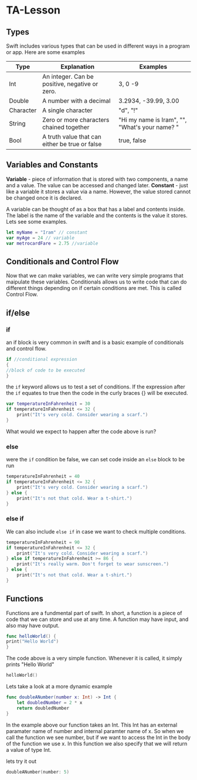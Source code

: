# TA-Lesson

## Types
 Swift includes various types that can be used in different ways in a program or app. Here are some examples

| Type | Explanation | Examples |
|---|---|---|
|Int|An integer.  Can be positive, negative or zero.| 3, 0 -9|
|Double|A number with a decimal| 3.2934, -39.99, 3.00|
|Character|A single character| "d", "!"|
|String|Zero or more characters chained together|"Hi my name is Iram", "", "What's your name? "|
|Bool|A truth value that can either be true or false |true, false|

## Variables and Constants 
**Variable** - piece of information that is stored with two components, a name and a value. The value can be accessed and changed later.
**Constant** - just like a variable it stores a value via a name. However, the value stored cannot be changed once it is declared.

A variable can be thought of as a box that has a label and contents inside. The label is the name of the variable and the contents is the value it stores. Lets see some examples.

```swift
let myName = "Iram" // constant
var myAge = 24 // variable
var metrocardFare = 2.75 //variable
```

## Conditionals and Control Flow 
Now that we can make variables, we can write very simple programs that maipulate these variables. Conditionals allows us to write code that can do different things depending on if certain conditions are met. This is called Control Flow. 

## if/else 

### if
an if block is very common in swift and is a basic example of conditionals and control flow. 

```swift 
if //conditional expression 
{
//block of code to be executed 
}
```
the `if` keyword allows us to test a set of conditions. If the expression after the `if` equates to true then the code in the curly braces {} will be executed. 

```swift 
var temperatureInFahrenheit = 30
if temperatureInFahrenheit <= 32 {
    print("It's very cold. Consider wearing a scarf.")
}
```
What would we expect to happen after the code above is run? 

### else 
were the `if` condition be false, we can set code inside an `else` block to be run 

```swift 
temperatureInFahrenheit = 40
if temperatureInFahrenheit <= 32 {
    print("It's very cold. Consider wearing a scarf.")
} else {
    print("It's not that cold. Wear a t-shirt.")
}
```

### else if 
We can also include `else if` in case we want to check multiple conditions.

```swift 
temperatureInFahrenheit = 90
if temperatureInFahrenheit <= 32 {
    print("It's very cold. Consider wearing a scarf.")
} else if temperatureInFahrenheit >= 86 {
    print("It's really warm. Don't forget to wear sunscreen.")
} else {
    print("It's not that cold. Wear a t-shirt.")
}
```
## Functions 
Functions are a fundmental part of swift. In short, a function is a piece of code that we can store and use at any time. A function may have input, and also may have output.

```swift 
func helloWorld() {
print("Hello World")
}
```
The code above is a very simple function. Whenever it is called, it simply prints "Hello World"
```swift 
helloWorld()
```
Lets take a look at a more dynamic example 

```swift
func doubleANumber(number x: Int) -> Int {
	let doubledNumber = 2 * x
	return doubledNumber
}
```
In the example above our function takes an Int. This Int has an external paramater name of number and internal paramter name of x. So when we call the function we see number, but if we want to access the Int in the body of the function we use x. In this function we also specify that we will return a value of type Int. 

lets try it out 
```swift
doubleANumber(number: 5)
```

